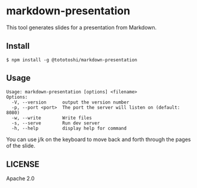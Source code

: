 # markdown-presentation

This tool generates slides for a presentation from Markdown.

## Install

```console
$ npm install -g @tototoshi/markdown-presentation
```

## Usage

```console
Usage: markdown-presentation [options] <filename>
Options:
  -V, --version      output the version number
  -p, --port <port>  The port the server will listen on (default: 8080)
  -w, --write        Write files
  -s, --serve        Run dev server
  -h, --help         display help for command
```

You can use j/k on the keyboard to move back and forth through the pages of the slide.

## LICENSE

Apache 2.0
